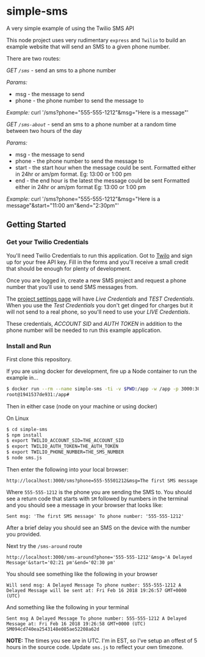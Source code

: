 # simple-sms

A very simple example of using the Twilio SMS API

This node project uses very rudimentary `express` and `Twilio` to build an example website that will send an SMS to
a given phone number.

There are two routes:

*GET `/sms`* - send an sms to a phone number

*Params:*
* msg - the message to send
* phone - the phone number to send the message to

*Example:* curl '/sms?phone="555-555-1212"&msg="Here is a message"'

*GET `/sms-about`* - send an sms to a phone number at a random time between two hours of the day

*Params:*
* msg - the message to send
* phone - the phone number to send the message to
* start - the start hour when the message could be sent. Formatted either in 24hr or am/pm format. Eg: 13:00 or 1:00 pm
* end - the end hour is the latest the message could be sent Formatted either in 24hr or am/pm format Eg: 13:00 or 1:00 pm

*Example:* curl '/sms?phone="555-555-1212"&msg="Here is a message"&start="11:00 am"&end="2:30pm"'

## Getting Started

### Get your Twilio Credentials

You'll need Twilio Credentials to run this application. Got to [Twilo](https://www.twilio.com/) and sign up for your free
API key. Fill in the forms and you'll receive a small credit that should be enough for plenty of development.

Once you are logged in, create a new SMS project and request a phone number that you'll use to send SMS messages from.

The [project settings page](https://www.twilio.com/console/project/settings) will have *Live Credentials* and
*TEST Credentials*. When you use the *Test Credentials* you don't get dinged for charges but it will not send
to a real phone, so you'll need to use your *LIVE Credentials*.

These credentials, *ACCOUNT SID* and *AUTH TOKEN* in addition to the phone number will be needed to run this
example application.

### Install and Run

First clone this repository.

If you are using docker for development, fire up a Node container to run the example in...

```bash
$ docker run --rm --name simple-sms -ti -v $PWD:/app -w /app -p 3000:3000 node:slim /bin/bash
root@1941537de931:/app#
```

Then in either case (node on your machine or using docker)

On Linux

```bash
$ cd simple-sms
$ npm install
$ export TWILIO_ACCOUNT_SID=THE_ACCOUNT_SID
$ export TWILIO_AUTH_TOKEN=THE_AUTH_TOKEN
$ export TWILIO_PHONE_NUMBER=THE_SMS_NUMBER
$ node sms.js
```

Then enter the following into your local browser:

`http://localhost:3000/sms?phone=555-55501212&msg=The first SMS message`

Where `555-555-1212` is the phone you are sending the SMS to. You should see a return code that starts with `SM` followed
by numbers in the terminal and you should see a message in your browser that looks like:

```
Sent msg: 'The first SMS message' To phone number: '555-555-1212'
```

After a brief delay you should see an SMS on the device with the number you provided.

Next try the `/sms-around` route

`http://localhost:3000/sms-around?phone='555-555-1212'&msg='A Delayed Message'&start='02:21 pm'&end='02:30 pm'`

You should see something like the following in your browser

```
Will send msg: A Delayed Message To phone number: 555-555-1212 A Delayed Message will be sent at: Fri Feb 16 2018 19:26:57 GMT+0000 (UTC)
```

And something like the following in your terminal

```
Sent msg A Delayed Message To phone number: 555-555-1212 A Delayed Message at: Fri Feb 16 2018 19:26:58 GMT+0000 (UTC)
SM094cd740ea2543148e085ae52208a62d
```

**NOTE:** The times you see are in UTC. I'm in EST, so I've setup an offest of 5 hours in the source code. Update `sms.js` to
reflect your own timezone.
